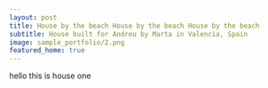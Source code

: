 ```yaml
---
layout: post
title: House by the beach House by the beach House by the beach
subtitle: House built for Andreu by Marta in Valencia, Spain 
image: sample_portfolio/2.png
featured_home: true
---
```


hello this is house one